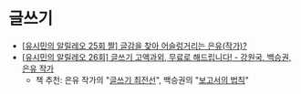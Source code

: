 # 글쓰기

* [[유시민의 알릴레오 25회 짤] 글감을 찾아 어슬렁거리는 은유(작가)?](https://www.youtube.com/watch?v=JhxWhUikuPg)
* [[유시민의 알릴레오 26회] 글쓰기 고액과외, 무료로 해드립니다! - 강원국, 백승권, 은유 작가](https://www.youtube.com/watch?v=BGFklKYcdco)
  * 책 추천: 은유 작가의 "[글쓰기 최전선](http://www.yes24.com/Product/goods/17619989)", 백승권의 "[보고서의 법칙](http://www.yes24.com/Product/Goods/67473363)"
